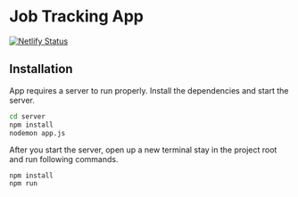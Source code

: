 # Job Tracking App

[![Netlify Status](https://api.netlify.com/api/v1/badges/bc52b2ad-86af-4910-8899-6ad96813b643/deploy-status)](https://app.netlify.com/sites/effulgent-travesseiro-83132c/deploys)

## Installation

App requires a server to run properly.
Install the dependencies and start the server.

```sh
cd server
npm install
nodemon app.js
```

After you start the server, open up a new terminal stay in the project root and run following commands.
```
npm install
npm run
```
